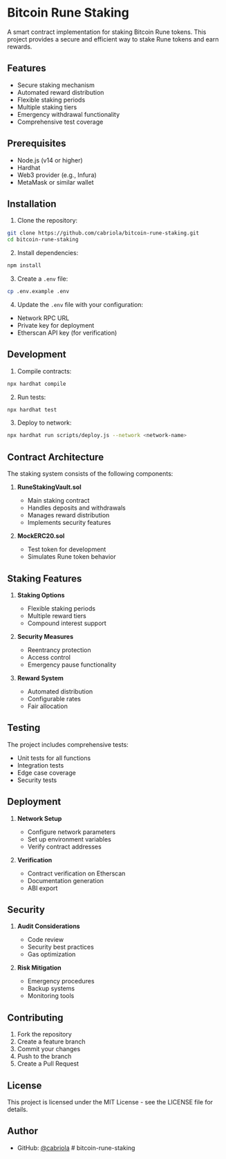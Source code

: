 # Bitcoin Rune Staking

A smart contract implementation for staking Bitcoin Rune tokens. This project provides a secure and efficient way to stake Rune tokens and earn rewards.

## Features

- Secure staking mechanism
- Automated reward distribution
- Flexible staking periods
- Multiple staking tiers
- Emergency withdrawal functionality
- Comprehensive test coverage

## Prerequisites

- Node.js (v14 or higher)
- Hardhat
- Web3 provider (e.g., Infura)
- MetaMask or similar wallet

## Installation

1. Clone the repository:
```bash
git clone https://github.com/cabriola/bitcoin-rune-staking.git
cd bitcoin-rune-staking
```

2. Install dependencies:
```bash
npm install
```

3. Create a `.env` file:
```bash
cp .env.example .env
```

4. Update the `.env` file with your configuration:
- Network RPC URL
- Private key for deployment
- Etherscan API key (for verification)

## Development

1. Compile contracts:
```bash
npx hardhat compile
```

2. Run tests:
```bash
npx hardhat test
```

3. Deploy to network:
```bash
npx hardhat run scripts/deploy.js --network <network-name>
```

## Contract Architecture

The staking system consists of the following components:

1. **RuneStakingVault.sol**
   - Main staking contract
   - Handles deposits and withdrawals
   - Manages reward distribution
   - Implements security features

2. **MockERC20.sol**
   - Test token for development
   - Simulates Rune token behavior

## Staking Features

1. **Staking Options**
   - Flexible staking periods
   - Multiple reward tiers
   - Compound interest support

2. **Security Measures**
   - Reentrancy protection
   - Access control
   - Emergency pause functionality

3. **Reward System**
   - Automated distribution
   - Configurable rates
   - Fair allocation

## Testing

The project includes comprehensive tests:
- Unit tests for all functions
- Integration tests
- Edge case coverage
- Security tests

## Deployment

1. **Network Setup**
   - Configure network parameters
   - Set up environment variables
   - Verify contract addresses

2. **Verification**
   - Contract verification on Etherscan
   - Documentation generation
   - ABI export

## Security

1. **Audit Considerations**
   - Code review
   - Security best practices
   - Gas optimization

2. **Risk Mitigation**
   - Emergency procedures
   - Backup systems
   - Monitoring tools

## Contributing

1. Fork the repository
2. Create a feature branch
3. Commit your changes
4. Push to the branch
5. Create a Pull Request

## License

This project is licensed under the MIT License - see the LICENSE file for details.

## Author

- GitHub: [@cabriola](https://github.com/cabriola) #   b i t c o i n - r u n e - s t a k i n g  
 